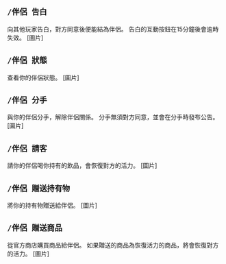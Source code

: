 ## `/伴侶 告白`
向其他玩家告白，對方同意後便能結為伴侶。
告白的互動按鈕在15分鐘後會逾時失效。
[圖片]

## `/伴侶 狀態`
查看你的伴侶狀態。
[圖片]

## `/伴侶 分手`
與你的伴侶分手，解除伴侶關係。
分手無須對方同意，並會在分手時發布公告。
[圖片]

## `/伴侶 請客`
請你的伴侶喝你持有的飲品，會恢復對方的活力。
[圖片]

## `/伴侶 贈送持有物`
將你的持有物贈送給伴侶。
[圖片]

## `/伴侶 贈送商品`
從官方商店購買商品給伴侶。
如果贈送的商品為恢復活力的商品，將會恢復對方的活力。
[圖片]